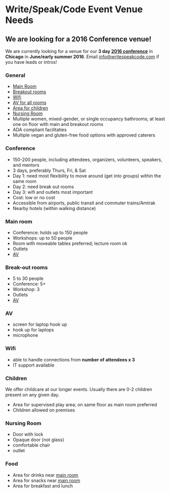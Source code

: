 # Write/Speak/Code Event Venue Needs

## We are looking for a 2016 Conference venue!
We are currently looking for a venue for our **3 day [2016 conference](#conference)** in **Chicago** in **June/early summer 2016**.  Email [info@writespeakcode.com](mailto:info@writespeakcode.com) if you have leads or intros!

### General

- [Main Room](#main-room)
- [Breakout rooms](#breakout-out-rooms)
- [Wifi](#wifi)
- [AV for all rooms](#av)
- [Area for children](#children)
- [Nursing Room](#nursing-room)
- Multiple women, mixed-gender, or single occupancy bathrooms; at least one on floor with main and breakout rooms
- ADA compliant facilitaties
- Multiple vegan and gluten-free food options with approved caterers

### Conference

- 150-200 people, including attendees, organizers, volunteers, speakers, and mentors
- 3 days, preferably Thurs, Fri, & Sat
- Day 1: need most flexibility to move around (get into groups) within the same room
- Day 2: need break out rooms
- Day 3: wifi and outlets most important
- Cost: low or no cost
- Accessible from airports, public transit and commuter trains/Amtrak
- Nearby hotels (within walking distance)

### Main room

- Conference: holds up to 150 people
- Workshops: up to 50 people
- Room with moveable tables preferred; lecture room ok
- Outlets
- [AV](#av)

### Break-out rooms

- 5 to 30 people
- Conference: 5+ 
- Workshop: 3
- Outlets
- [AV](#av)

### AV

- screen for laptop hook up
- hook up for laptops
- microphone

### Wifi

- able to handle connections from **number of attendees x 3**
- IT support available

### Children
We offer childcare at our longer events.  Usually there are 0-2 children present on any given day.

- Area for supervised play area; on same floor as main room preferred
- Children allowed on premises

### Nursing Room

- Door with lock
- Opaque door (not glass)
- comfortable chair
- outlet

### Food

- Area for drinks near [main room](#main-room)
- Area for snacks near [main room](#main-room)
- Area for breakfast and lunch


  
